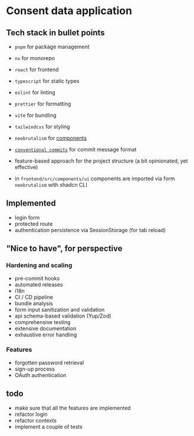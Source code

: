 # Consent data application

## Tech stack in bullet points

- `pnpm` for package management
- `nx` for monorepo
- `react` for frontend
- `typescript` for static types
- `eslint` for linting
- `prettier` for formatting
- `vite` for bundling
- `tailwindcss` for styling
- `neobrutalism` for [components](https://www.neobrutalism.dev)

- [`conventional commits`](https://www.conventionalcommits.org/en/v1.0.0/) for commit message format
- feature-based approach for the project structure (a bit opinionated, yet effective)
- in `frontend/src/components/ui` components are imported via form `neobrutalism` with shadcn CLI

## Implemented

- login form
- protected route
- authentication persistence via SessionStorage (for tab reload)

## "Nice to have", for perspective

### Hardening and scaling

- pre-commit hooks
- automated releases
- i18n
- CI / CD pipeline
- bundle analysis
- form input sanitization and validation
- api schema-based validation (Yup/Zod)
- comprehensive testing
- extensive documentation
- exhaustive error handling

### Features

- forgotten password retrieval
- sign-up process
- OAuth authentication

## todo
- make sure that all the features are implemented
- refactor login
- refactor contexts
- implement a couple of tests
